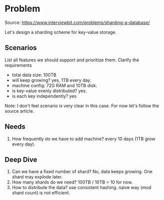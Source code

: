 # Problem
Source: https://www.interviewbit.com/problems/sharding-a-database/

Let's design a sharding scheme for key-value storage.

## Scenarios
List all features we should support and prioritize them. Clarify the requirements

  * total data size: 100TB
  * will keep growing? yes, 1TB every day.
  * machine config: 72G RAM and 10TB disk.
  * is key-value evenly distributed? yes.
  * is each key independently? yes

Note: I don't feel scenario is very clear in this case. For now let's follow the source article.

## Needs
1. How frequently do we have to add machine? every 10 days (1TB grow every day).

## Deep Dive
1. Can we have a fixed number of shard? No, data keeps growing. One shard may explode later.
2. How many shards do we need? 100TB / 10TB = 10 for now.
3. How to distribute the data? use consistent hashing. naive way (mod shard count) is not efficient.
